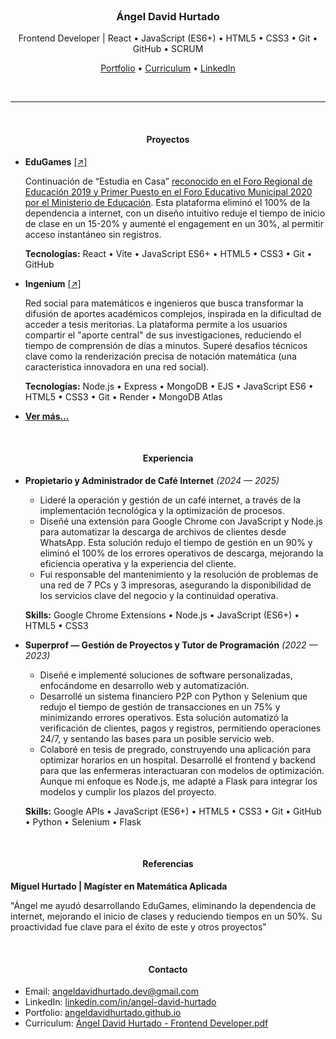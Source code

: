 <br>

<h3 align="center">Ángel David Hurtado</h3>

<p align="center">
	Frontend Developer | React • JavaScript (ES6+) • HTML5 • CSS3 • Git • GitHub • SCRUM
</p>

<p align="center">
	<a href="https://angeldavidhurtado.github.io/">Portfolio</a> •
	<a href="https://angeldavidhurtado.github.io/%C3%81ngel%20David%20Hurtado%20-%20Frontend%20Developer.pdf">Curriculum</a> •
	<a href="https://www.linkedin.com/in/angel-david-hurtado/">LinkedIn</a>
</p>

<br>

<hr>

<br>

<h4 align="center">Proyectos</h4>

* **EduGames** [[↗]](https://edugamesclub.github.io/)

  Continuación de “Estudia en Casa” [reconocido en el Foro Regional de Educación 2019 y Primer Puesto en el Foro Educativo Municipal 2020 por el Ministerio de Educación](https://contactomaestro.colombiaaprende.edu.co/experiencias-significativas/estudia-en-casa-entorno-web-ensenanza-matematicas). Esta plataforma eliminó el 100% de la dependencia a internet, con un diseño intuitivo reduje el tiempo de inicio de clase en un 15-20% y aumenté el engagement en un 30%, al permitir acceso instantáneo sin registros.

  **Tecnologías:** React • Vite • JavaScript ES6+ • HTML5 • CSS3 • Git • GitHub

* **Ingenium** [[↗]](https://ingeniumedu.onrender.com/)

  Red social para matemáticos e ingenieros que busca transformar la difusión de aportes académicos complejos, inspirada en la dificultad de acceder a tesis meritorias. La plataforma permite a los usuarios compartir el "aporte central" de sus investigaciones, reduciendo el tiempo de comprensión de días a minutos. Superé desafíos técnicos clave como la renderización precisa de notación matemática (una característica innovadora en una red social).

  **Tecnologías:** Node.js • Express • MongoDB • EJS • JavaScript ES6 • HTML5 • CSS3 • Git • Render • MongoDB Atlas

* [**Ver más...**](https://angeldavidhurtado.github.io)

<br>

<!--
#### Acerca de
* Aprendiendo React. Me gusta el código limpio, desarrollar webs pixel perfect y profundizar en las tecnologías que utilizo.
* Actualmente estudio el "Tecnico en programación de software" en el SENA, y me apasiona investigar, analizar y desarrollar aplicaciones
* Tengo conocimientos en Java, HTML5, CSS3 y SQL.
* Me encuentro desarrollando aplicaciones web.
* Sigo formándome para ampliar mis habilidades y conocimientos.
* Además, disfruto realizar cursos y explorar recursos que me ayuden a mejorar mi criterio profesional y crecer en este camino.
* Frontend Developer enfocado en React.

<br>

#### Mis proyectos los he realizado con estas tecnologías
* JavaScript (ES6+) POO
* MySQL
* PHP
* POO
* HTML5
* CSS3
* Git
* GitHub
-->

<h4 align="center">Experiencia</h4>

* **Propietario y Administrador de Café Internet** _(2024 — 2025)_

  * Lideré la operación y gestión de un café internet, a través de la implementación tecnológica y la optimización de procesos.
  * Diseñé una extensión para Google Chrome con JavaScript y Node.js para automatizar la descarga de archivos de clientes desde WhatsApp. Esta solución redujo el tiempo de gestión en un 90% y eliminó el 100% de los errores operativos de descarga, mejorando la eficiencia operativa y la experiencia del cliente.
  * Fui responsable del mantenimiento y la resolución de problemas de una red de 7 PCs y 3 impresoras, asegurando la disponibilidad de los servicios clave del negocio y la continuidad operativa.

  **Skills:** Google Chrome Extensions • Node.js • JavaScript (ES6+) • HTML5 • CSS3

* **Superprof — Gestión de Proyectos y Tutor de Programación** _(2022 — 2023)_
    * Diseñé e implementé soluciones de software personalizadas, enfocándome en desarrollo web y automatización.
    * Desarrollé un sistema financiero P2P con Python y Selenium que redujo el tiempo de gestión de transacciones en un 75% y minimizando errores operativos. Esta solución automatizó la verificación de clientes, pagos y registros, permitiendo operaciones 24/7, y sentando las bases para un posible servicio web.
    * Colaboré en tesis de pregrado, construyendo una aplicación para optimizar horarios en un hospital. Desarrollé el frontend y backend para que las enfermeras interactuaran con modelos de optimización. Aunque mi enfoque es Node.js, me adapté a Flask para integrar los modelos y cumplir los plazos del proyecto.

  **Skills:** Google APIs • JavaScript (ES6+) • HTML5 • CSS3 • Git • GitHub • Python • Selenium • Flask

<br>

<h4 align="center">Referencias</h4>

**Miguel Hurtado | Magíster en Matemática Aplicada**

"Ángel me ayudó desarrollando EduGames, eliminando la dependencia de internet, mejorando el inicio de clases y reduciendo tiempos en un 50%. Su proactividad fue clave para el éxito de este y otros proyectos"

<br>

<h4 align="center">Contacto</h4>

* Email: <a href="https://mail.google.com/mail/?view=cm&fs=1&to=angeldavidhurtado.dev@gmail.com&su=Revisamos tu GitHub - Hablemos&body=Hola Ángel,%0D%0A%0D%0ASoy [tu nombre] de [nombre empresa]. Hemos revisado tu GitHub y nos gustaría [asunto]">angeldavidhurtado.dev@gmail.com</a>
* LinkedIn: <a href="https://www.linkedin.com/in/angel-david-hurtado/">linkedin.com/in/angel-david-hurtado</a>
* Portfolio: <a href="https://angeldavidhurtado.github.io/">angeldavidhurtado.github.io</a>
* Curriculum: <a href="https://angeldavidhurtado.github.io/%C3%81ngel%20David%20Hurtado%20-%20Frontend%20Developer.pdf">Ángel David Hurtado - Frontend Developer.pdf</a>
